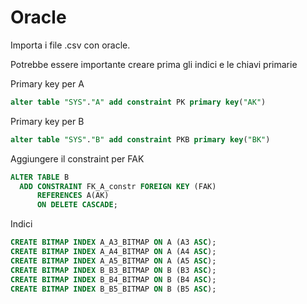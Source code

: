 # Oracle

Importa i file .csv con oracle.

Potrebbe essere importante creare prima gli indici e le chiavi primarie

Primary key per A

```sql
alter table "SYS"."A" add constraint PK primary key("AK") 
```

Primary key per B

```sql
alter table "SYS"."B" add constraint PKB primary key("BK") 
```

Aggiungere il constraint per FAK

```sql
ALTER TABLE B
  ADD CONSTRAINT FK_A_constr FOREIGN KEY (FAK)     
      REFERENCES A(AK)
      ON DELETE CASCADE;
```

Indici

```sql
CREATE BITMAP INDEX A_A3_BITMAP ON A (A3 ASC);
CREATE BITMAP INDEX A_A4_BITMAP ON A (A4 ASC);
CREATE BITMAP INDEX A_A5_BITMAP ON A (A5 ASC);
CREATE BITMAP INDEX B_B3_BITMAP ON B (B3 ASC);
CREATE BITMAP INDEX B_B4_BITMAP ON B (B4 ASC);
CREATE BITMAP INDEX B_B5_BITMAP ON B (B5 ASC);
```
